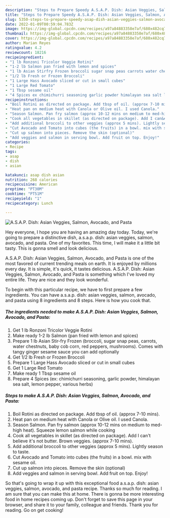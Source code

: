 ```yaml
---
description: "Steps to Prepare Speedy A.S.A.P. Dish: Asian Veggies, Salmon, Avocado, and Pasta"
title: "Steps to Prepare Speedy A.S.A.P. Dish: Asian Veggies, Salmon, Avocado, and Pasta"
slug: 5350-steps-to-prepare-speedy-asap-dish-asian-veggies-salmon-avocado-and-pasta
date: 2022-01-09T00:59:04.783Z
image: https://img-global.cpcdn.com/recipes/a97a84883358e7af/680x482cq70/asap-dish-asian-veggies-salmon-avocado-and-pasta-recipe-main-photo.jpg
thumbnail: https://img-global.cpcdn.com/recipes/a97a84883358e7af/680x482cq70/asap-dish-asian-veggies-salmon-avocado-and-pasta-recipe-main-photo.jpg
cover: https://img-global.cpcdn.com/recipes/a97a84883358e7af/680x482cq70/asap-dish-asian-veggies-salmon-avocado-and-pasta-recipe-main-photo.jpg
author: Marian Reyes
ratingvalue: 4.2
reviewcount: 18216
recipeingredient:
- "1 lb Ronzoni Tricolor Veggie Rotini"
- "1-2 lb Salmon pan fried with lemon and spices"
- "1 lb Asian Stirfry Frozen broccoli sugar snap peas carrots water chestnuts baby cob corn red peppers mushrooms Comes with tangy ginger sesame sauce you can add optionally"
- "1/2 lb Fresh or Frozen Broccoli"
- "1 Large Hass Avocado sliced or cut in small cubes"
- "1 Large Red Tomato"
- "1 Tbsp sesame oil"
- "4 Spices ex chimichurri seasoning garlic powder himalayan sea salt lemon pepper various herbs"
recipeinstructions:
- "Boil Rotini as directed on package. Add tbsp of oil. (approx 7-10 mins)."
- "Heat pan on medium heat with Canola or Olive oil. I used Canola."
- "Season Salmon. Pan fry salmon (approx 10-12 mins on medium to med-high heat). Squeeze lemon salmon while cooking"
- "Cook all vegetables in skillet (as directed on package). Add I can&#39;t believe it&#39;s not butter. Brown veggies. (approx 7-10 mins)."
- "Add additional broccoli to other veggies (approx 5 mins). Lightly season to taste."
- "Cut Avocado and Tomato into cubes (the fruits) in a bowl. mix with sesame oil."
- "Cut up salmon into pieces. Remove the skin (optional)"
- "Add veggies and salmon in serving bowl. Add fruit on top. Enjoy!"
categories:
- Recipe
tags:
- asap
- dish
- asian

katakunci: asap dish asian 
nutrition: 268 calories
recipecuisine: American
preptime: "PT30M"
cooktime: "PT51M"
recipeyield: "1"
recipecategory: Lunch

---
```



![A.S.A.P. Dish: Asian Veggies, Salmon, Avocado, and Pasta](https://img-global.cpcdn.com/recipes/a97a84883358e7af/680x482cq70/asap-dish-asian-veggies-salmon-avocado-and-pasta-recipe-main-photo.jpg)

Hey everyone, I hope you are having an amazing day today. Today, we're going to prepare a distinctive dish, a.s.a.p. dish: asian veggies, salmon, avocado, and pasta. One of my favorites. This time, I will make it a little bit tasty. This is gonna smell and look delicious.

A.S.A.P. Dish: Asian Veggies, Salmon, Avocado, and Pasta is one of the most favored of current trending meals on earth. It is enjoyed by millions every day. It is simple, it's quick, it tastes delicious. A.S.A.P. Dish: Asian Veggies, Salmon, Avocado, and Pasta is something which I've loved my entire life. They are nice and they look wonderful.




To begin with this particular recipe, we have to first prepare a few ingredients. You can have a.s.a.p. dish: asian veggies, salmon, avocado, and pasta using 8 ingredients and 8 steps. Here is how you cook that.

<!--inarticleads1-->

##### The ingredients needed to make A.S.A.P. Dish: Asian Veggies, Salmon, Avocado, and Pasta:

1. Get 1 lb Ronzoni Tricolor Veggie Rotini
1. Make ready 1-2 lb Salmon (pan fried with lemon and spices)
1. Prepare 1 lb Asian Stir-fry Frozen (broccoli, sugar snap peas, carrots, water chestnuts, baby cob corn, red peppers, mushrooms). Comes with tangy ginger sesame sauce you can add optionally
1. Get 1/2 lb Fresh or Frozen Broccoli
1. Prepare 1 Large Hass Avocado sliced or cut in small cubes
1. Get 1 Large Red Tomato
1. Make ready 1 Tbsp sesame oil
1. Prepare 4 Spices (ex: chimichurri seasoning, garlic powder, himalayan sea salt, lemon pepper, various herbs)




<!--inarticleads2-->

##### Steps to make A.S.A.P. Dish: Asian Veggies, Salmon, Avocado, and Pasta:

1. Boil Rotini as directed on package. Add tbsp of oil. (approx 7-10 mins).
1. Heat pan on medium heat with Canola or Olive oil. I used Canola.
1. Season Salmon. Pan fry salmon (approx 10-12 mins on medium to med-high heat). Squeeze lemon salmon while cooking
1. Cook all vegetables in skillet (as directed on package). Add I can&#39;t believe it&#39;s not butter. Brown veggies. (approx 7-10 mins).
1. Add additional broccoli to other veggies (approx 5 mins). Lightly season to taste.
1. Cut Avocado and Tomato into cubes (the fruits) in a bowl. mix with sesame oil.
1. Cut up salmon into pieces. Remove the skin (optional)
1. Add veggies and salmon in serving bowl. Add fruit on top. Enjoy!




So that's going to wrap it up with this exceptional food a.s.a.p. dish: asian veggies, salmon, avocado, and pasta recipe. Thanks so much for reading. I am sure that you can make this at home. There is gonna be more interesting food in home recipes coming up. Don't forget to save this page in your browser, and share it to your family, colleague and friends. Thank you for reading. Go on get cooking!
